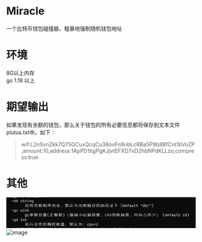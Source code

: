 # Miracle 
一个比特币钱包碰撞器，粗暴地强制随机钱包地址
# 环境
8G以上内存<br/>
go 1.18 以上

# 期望输出

如果发现有余额的钱包，那么关于钱包的所有必要信息都将保存到文本文件plutus.txt中。如下：
>wif:L2nSvnZkk7Q75QCuxQcqCu38ovFn9nbLcRBa5P9b8BfCnt1bVoZP,amount:10,address:1ApPD1tqjPgKJjvtEFXD7xD2hbNPdKLLzo,compress:true<br/>
# 其他
![image](https://github.com/fgmiracle/miracle_bitcoin/blob/main/projectimg/help.png)
![image](https://github.com/fgmiracle/miracle_bitcoin/run.png)